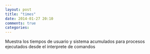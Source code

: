 ```yaml
---
layout: post
title: "times"
date: 2014-01-27 20:10
comments: true
categories: 
---
```

Muestra los tiempos de usuario y sistema acumulados para procesos ejecutados desde el interprete de comandos

